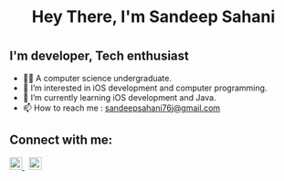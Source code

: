 
<h1 align="center">Hey There, I'm Sandeep Sahani<h1/>

## I'm developer, Tech enthusiast 

- 👨‍💻 A computer science undergraduate.
- 👀 I’m interested in iOS development and computer programming.
- 🌱 I’m currently learning iOS development and Java.
- 📫 How to reach me : sandeepsahani76j@gmail.com

## Connect with me:

[<img aling="left" alt="LinkedIn | sandeep" width="22px" src="https://cdn.jsdelivr.net/npm/simple-icons@v3/icons/linkedin.svg"/>  ](https://www.linkedin.com/in/sandeep-sahani-883398220/)&nbsp;
[<img aling="left" alt="Instagram | sandeep" width="22px" src="https://cdn.jsdelivr.net/npm/simple-icons@v3/icons/instagram.svg"/>](https://www.instagram.com/sandeepsahani76j/)
